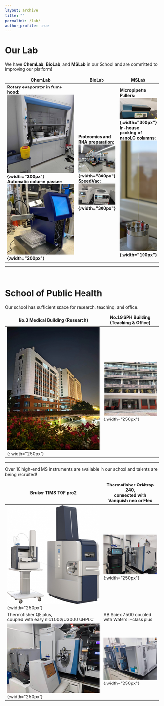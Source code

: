 ```yaml
---
layout: archive
title: ""
permalink: /lab/
author_profile: true
---
```


# __Our Lab__
We have <b>ChemLab</b>, <b>BioLab</b>, and <b>MSLab</b> in our School and are committed to improving our platform!<br>

|ChemLab |BioLab|MSLab|
---|---|---
<b>Rotary evaporator in fume hood:<br> ![旋蒸仪](/images/旋蒸仪.jpg){:width="200px"} <br>Automatic column passer:<br> ![过柱机](/images/过柱机2.jpg){:width="200px"}| <b>Proteomics and RNA preparation:<br> ![生物实验室](/images/biolab.jpg){:width="300px"} <br> SpeedVac:<br>![真空浓缩仪](/images/真空浓缩仪.jpg){:width="300px"}|<b>Micropipette Pullers:<br> ![拉针仪](/images/拉针仪.jpg){:width="300px"}<br> In-house packing of nanoLC columns:<br>![填柱仪](/images/填柱仪.jpg){:width="100px"}  

---

<br>


# __School of Public Health__
Our school has sufficient space for research, teaching, and office.<br>
<style>
table {
    border-collapse: collapse;
    border:none;
}
td, th {
    border: none;
}
table th:first-of-type {
    width: 8cm;
}
table th:first-of-type(2) {
    width: 8cm;
}
</style>
    
No.3 Medical Building (Research)|No.19 SPH Building (Teaching & Office)
---|---
![学院科研楼](/images/科研楼.jpg){: width="250px"}|![学院办公楼](/images/办公楼.jpg){:width="250px"}   

---

Over 10 high-end MS instruments are available in our school and talents are being recruited!<br>
<style>
table {
    border-collapse: collapse;
    border:none;
}
td, th {
    border: none;
}
table th:first-of-type {
    width: 8cm;
}
table th:first-of-type(2) {
    width: 8cm;
}
table th:first-of-type(3) {
    width: 8cm;
}
</style>

|Bruker TIMS TOF pro2|Thermofisher Orbitrap 240, <br>connected with Vanquish neo or Flex |
|---|---|
|![质谱仪器3](/images/timsTOF.jpg){:width="250px"}|![质谱仪器1](/images/240.jpg){:width="250px"} |
|Thermofisher QE plus,<br>coupled with easy nlc1000/U3000 UHPLC|AB Sciex 7500 coupled with Waters i-class plus |
|![质谱仪器2](/images/QE.jpg){:width="250px"} | ![质谱仪器4](/images/AB.jpg){:width="250px"} |


